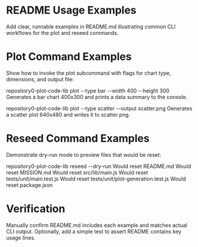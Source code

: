 # README Usage Examples

Add clear, runnable examples in README.md illustrating common CLI workflows for the plot and reseed commands.

# Plot Command Examples

Show how to invoke the plot subcommand with flags for chart type, dimensions, and output file:

repository0-plot-code-lib plot --type bar --width 400 --height 300
Generates a bar chart 400x300 and prints a data summary to the console.

repository0-plot-code-lib plot --type scatter --output scatter.png
Generates a scatter plot 640x480 and writes it to scatter.png.

# Reseed Command Examples

Demonstrate dry-run mode to preview files that would be reset:

repository0-plot-code-lib reseed --dry-run
Would reset README.md
Would reset MISSION.md
Would reset src/lib/main.js
Would reset tests/unit/main.test.js
Would reset tests/unit/plot-generation.test.js
Would reset package.json

# Verification

Manually confirm README.md includes each example and matches actual CLI output. Optionally, add a simple test to assert README contains key usage lines.